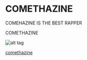 # COMETHAZINE 

COMEHAZINE IS THE BEST RAPPER 

COMETHAZINE

![alt tag](https://i.ytimg.com/vi/M7yxHm1bxr8/maxresdefault.jpg)

[comethazine](https://encrypted-tbn0.gstatic.com/images?q=tbn:ANd9GcRnMl5GilovF9YyS97C2wFaa3ptUf8J_07d-A:https://audibletreats.com/wp-content/uploads/2016/03/comethazine-matt-norten-8.jpg&usqp=CAU)

